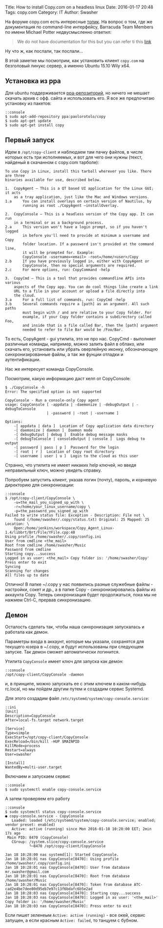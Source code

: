 Title: How to install Copy.com on a headless linux
Date: 2016-01-17 20:48
Tags: copy.com
Category: IT
Author: Swasher


На форуме copy.com есть интересные [топик](https://community.barracudanetworks.com/forum/index.php?/topic/27350-copycom-command-line-interface/). На вопрос о том, где же документация по command-line
 интерфейсу, Barracuda Team Members по имени Michael Potter недвусмысленно ответил:
 
> We do not have documentation for this but you can refer ti this [link](https://nowhere.dk/articles/installing-and-running-copy-com-agent-on-a-headless-ubuntudebian-linux
)

Ну что ж, как послали, так послали...

В этой заметке мы посмотрим, как установить клиент `copy.com` на безголовый линукс сервер, а именно Ubuntu 15.10 Wily x64.

Установка из ppa
----------------

Для ubuntu поддерживается [ppa-репозиторий](http://paolorotolo.github.io/copy/), но ничего не мешает скачать архив с 
офф. сайта и использовать его.
Я все же предпочитаю установку из пакетов:

    ::console
    $ sudo apt-add-repository ppa:paolorotolo/copy 
    $ sudo apt-get update 
    $ sudo apt-get install copy
    

Первый запуск
---------------------

Идем в `/opt/copy-client` и наблюдаем там пачку файлов, в числе которых есть три исполняемых, и вот 
для чего они нужны (текст, найденый в скачанном с copy.com тарболе):

    To use Copy in Linux, install this tarball wherever you like. There are three
    binaries available for use, described below.
    
    1.  CopyAgent – This is a QT based UI application for the Linux GUI; it acts
        as a tray application, just like the Mac and Windows versions.
    1.a     You can install overlays on certain version of Nautilus, by
            running as root ./CopyAgent –installOverlay.
    
    2.  CopyConsole – This is a headless version of the Copy app. It can run
        in a terminal or as a background process.
    2.a     This version won't have a login prompt, so if you haven't logged
            in before you'll need to provide at minimum a username and Copy
            folder location. If a password isn't provided at the command line,
            it will be prompted for. Example:
            CopyConsole -username=<email> -root=/home/<user>/Copy
    2.b     If you have previously logged in, either with CopyAgent or
            CopyConsole, then no special arguments are required.
    2.c     For more options, run: CopyCommand -help
    
    3.  CopyCmd – This is a tool that provides commandline APIs into various
        aspects of the Copy app. You can do cool things like create a link
        URL to a file in your account or upload a file directly into
        the cloud.
    3.a     For a full list of commands, run: CopyCmd -help
    3.b     Several commands require a [path] as an argument. All such paths
            must begin with / and are relative to your Copy folder. For
            example, if your Copy folder contains a subdirectory called Foo,
            and inside that is a file called Bar, then the [path] argument
            needed to refer to file Bar would be /Foo/Bar.

То есть, CopyAgent - gui утилита, это не про нас. CopyCmd - выполняет различные команды, например, можно залить файл в облако,
или скачать его, установить или убрать оверлейную иконку, обозначающую синхронизированные файлы, а так же фунции
отладки и аутентификации.

Нас же интересует команда CopyConsole.  

Посмотрим, какую информацию даст хелп от CopyConsole:

    $ ./CopyConsole -h
    Error: The specified option is not supported
    
    CopyConsole - Run a console-only Copy agent
    usage: CopyConsole [ -appdata | -daemonize | -debugOutput | -debugToConsole
                       | -password | -root | -username ]
    
    Options: 
        -[ appdata | data ]  Location of Copy application data directory
        -[ daemonize | daemon ]  Daemon mode
        -[ debugOutput | debug ]  Enable debug message masks
        -[ debugToConsole | consoleOutput | console ]  Logs debug to output
        -[ password | pass | p ]  Password for the login
        -[ root | r ]  Location of Copy root directory
        -[ username | user | u ]  Login to the cloud as this user

Странно, что утилита не имеет никаких help ключей, но введя неправильный ключ, можно увидеть справку.

Попробуем запустить клиент, указав логин (почту), пароль, и корневую директорию для синхронизации: 

    ::console
    $ /opt/copy-client/CopyConsole \
        -u=the_mail_you_signed_up_with \
        -r=/home/your_linux_username/copy \
        -p=the_password_you_signed_up_with
    Failed to write status file: Exception - Description: File not \
        found (/home/swasher/.copy/status.txt) Original: 25 Mapped: 25 Location: \
        Open:/home/jenkins/workspace/Copy_Agent_Linux-1.4/libbrt/Brt/File/YFile.cpp:48
    Using profile /home/swasher/.copy/config.ini
    User from cmdline <the_mail>
    Root from cmdline /home/swasher/Music
    Password from cmdline
    Starting copy...success
    Logged in as user: <the_mail> Copy folder is: '/home/swasher/Сopy'
    Press enter to exit
    Syncing
    Scanning for changes
    All files up to date
    
Отлично! В папке ~/.copy у нас появились разные служебные файлы - настройки, сокет и др., а в папке Copy - 
синхронизировались файлы из аккаунта Copy. Теперь синхронизация будет продолжаться, пока мы не нажмем Ctrl-C, прервав синхронизацию.
 
Демон
---------------------

Осталость сделать так, чтобы наша синхронизация запускалась и работала как демон.

Параметры входа в аккаунт, которые мы указали, сохранятся для текущего юзера в ~/.copy, и будут использованы при следующем запуске.
Так демон сможет автоматически логинится.

Утилита `CopyConsole` имеет ключ для запуска как демон:

    ::console
    /opt/copy-client/CopyConsole -daemon

и, в принципе, можно запускать ее с этим ключем в каком-нибудь rc.local, но мы пойдем другим путем
и создадим сервис Systemd.

Для этого создадим файл `/etc/systemd/system/copy-console.service`:

    ::ini
    [Unit]
    Description=CopyConsole
    After=local-fs.target network.target
    
    [Service]
    Type=simple
    ExecStart=/opt/copy-client/CopyConsole
    ExecReload=/bin/kill -HUP $MAINPID
    KillMode=process
    Restart=always
    User=swasher
    
    [Install]
    WantedBy=multi-user.target

Включаем и запускаем сервис

    ::console
    $ sudo systemctl enable copy-console.service
    
А затем проверяем его работу
    
    ::console
    $ sudo systemctl status copy-console.service 
    ● copy-console.service - CopyConsole
       Loaded: loaded (/etc/systemd/system/copy-console.service; enabled; vendor preset: enabled)
       Active: active (running) since Mon 2016-01-18 10:28:00 EET; 2min 17s ago
     Main PID: 8470 (CopyConsole)
       CGroup: /system.slice/copy-console.service
               └─8470 /opt/copy-client/CopyConsole
    
    Jan 18 10:28:00 nas systemd[1]: Started CopyConsole.
    Jan 18 10:28:01 nas CopyConsole[8470]: Using profile /home/swasher/.copy/config.ini
    Jan 18 10:28:01 nas CopyConsole[8470]: User from database mr.swasher@gmail.com
    Jan 18 10:28:01 nas CopyConsole[8470]: Root from database /home/swasher/Music
    Jan 18 10:28:01 nas CopyConsole[8470]: Token from database ATC-cad2e4be7dee80d95eb7e97c13f6bdafc6b5e2ad
    Jan 18 10:28:03 nas CopyConsole[8470]: Starting copy...success
    Jan 18 10:28:03 nas CopyConsole[8470]: Logged in as user: '<the_mail>' Copy folder is: '/home/swasher/Music'
    Jan 18 10:28:03 nas CopyConsole[8470]: Press enter to exit    
    
Если пишет зеленеым `Active: active (running)` - все окей, сервис запущен, а если красным `Active: failed`,
то танцуем с бубном.